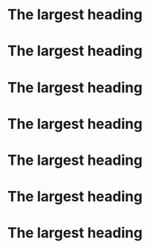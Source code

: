 # The largest heading
# The largest heading
# The largest heading
# The largest heading
# The largest heading
# The largest heading
# The largest heading
